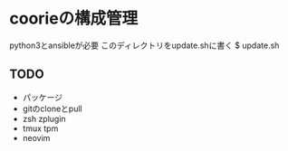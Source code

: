 # coorieの構成管理
python3とansibleが必要
このディレクトリをupdate.shに書く
$ update.sh

## TODO
* パッケージ
* gitのcloneとpull
* zsh zplugin
* tmux tpm
* neovim
